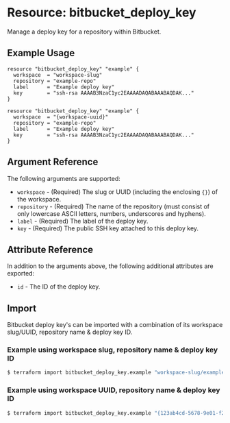 # Resource: bitbucket_deploy_key
Manage a deploy key for a repository within Bitbucket.

## Example Usage
```hcl
resource "bitbucket_deploy_key" "example" {
  workspace  = "workspace-slug"
  repository = "example-repo"
  label      = "Example deploy key"
  key        = "ssh-rsa AAAAB3NzaC1yc2EAAAADAQABAAABAQDAK..."
}
```
```hcl
resource "bitbucket_deploy_key" "example" {
  workspace  = "{workspace-uuid}"
  repository = "example-repo"
  label      = "Example deploy key"
  key        = "ssh-rsa AAAAB3NzaC1yc2EAAAADAQABAAABAQDAK..."
}
```

## Argument Reference
The following arguments are supported:
* `workspace` - (Required) The slug or UUID (including the enclosing `{}`) of the workspace.
* `repository` - (Required) The name of the repository (must consist of only lowercase ASCII letters, numbers, underscores and hyphens).
* `label` - (Required) The label of the deploy key.
* `key` - (Required) The public SSH key attached to this deploy key.

## Attribute Reference
In addition to the arguments above, the following additional attributes are exported:
* `id` - The ID of the deploy key.

## Import
Bitbucket deploy key's can be imported with a combination of its workspace slug/UUID, repository name & deploy key ID.

### Example using workspace slug, repository name & deploy key ID
```sh
$ terraform import bitbucket_deploy_key.example "workspace-slug/example-repo/1234"
```

### Example using workspace UUID, repository name & deploy key ID
```sh
$ terraform import bitbucket_deploy_key.example "{123ab4cd-5678-9e01-f234-5678g9h01i2j}/example-repo/1234"
```
